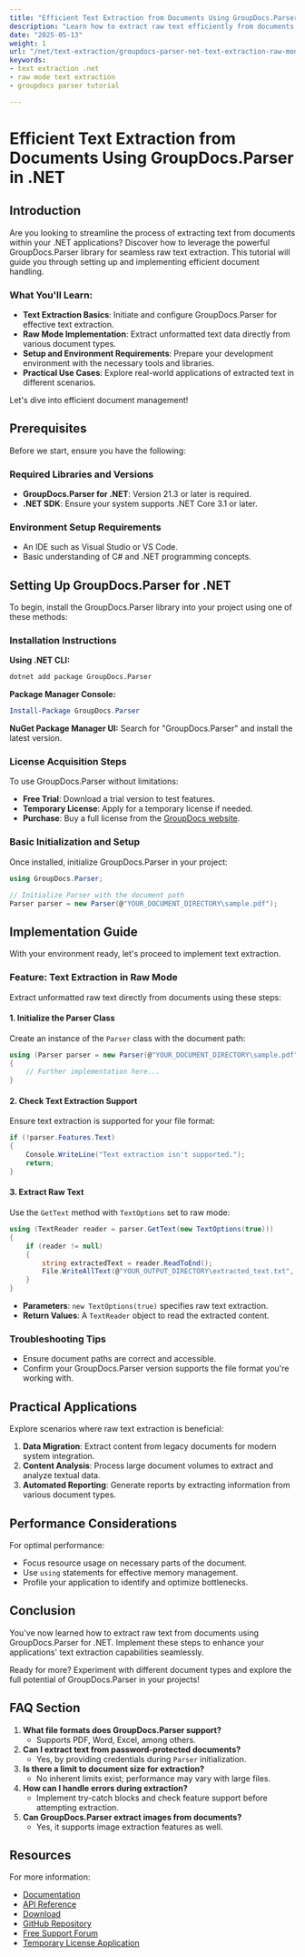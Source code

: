 ```yaml
---
title: "Efficient Text Extraction from Documents Using GroupDocs.Parser in .NET (Raw Mode)"
description: "Learn how to extract raw text efficiently from documents using GroupDocs.Parser for .NET. This guide covers setup, implementation, and practical applications."
date: "2025-05-13"
weight: 1
url: "/net/text-extraction/groupdocs-parser-net-text-extraction-raw-mode-tutorial/"
keywords:
- text extraction .net
- raw mode text extraction
- groupdocs parser tutorial

---
```



# Efficient Text Extraction from Documents Using GroupDocs.Parser in .NET

## Introduction

Are you looking to streamline the process of extracting text from documents within your .NET applications? Discover how to leverage the powerful GroupDocs.Parser library for seamless raw text extraction. This tutorial will guide you through setting up and implementing efficient document handling.

### What You'll Learn:

- **Text Extraction Basics**: Initiate and configure GroupDocs.Parser for effective text extraction.
- **Raw Mode Implementation**: Extract unformatted text data directly from various document types.
- **Setup and Environment Requirements**: Prepare your development environment with the necessary tools and libraries.
- **Practical Use Cases**: Explore real-world applications of extracted text in different scenarios.

Let's dive into efficient document management!

## Prerequisites

Before we start, ensure you have the following:

### Required Libraries and Versions
- **GroupDocs.Parser for .NET**: Version 21.3 or later is required.
- **.NET SDK**: Ensure your system supports .NET Core 3.1 or later.

### Environment Setup Requirements
- An IDE such as Visual Studio or VS Code.
- Basic understanding of C# and .NET programming concepts.

## Setting Up GroupDocs.Parser for .NET

To begin, install the GroupDocs.Parser library into your project using one of these methods:

### Installation Instructions

**Using .NET CLI:**
```bash
dotnet add package GroupDocs.Parser
```

**Package Manager Console:**
```powershell
Install-Package GroupDocs.Parser
```

**NuGet Package Manager UI:**
Search for "GroupDocs.Parser" and install the latest version.

### License Acquisition Steps

To use GroupDocs.Parser without limitations:
- **Free Trial**: Download a trial version to test features.
- **Temporary License**: Apply for a temporary license if needed.
- **Purchase**: Buy a full license from the [GroupDocs website](https://purchase.groupdocs.com/).

### Basic Initialization and Setup

Once installed, initialize GroupDocs.Parser in your project:

```csharp
using GroupDocs.Parser;

// Initialize Parser with the document path
Parser parser = new Parser(@"YOUR_DOCUMENT_DIRECTORY\sample.pdf");
```

## Implementation Guide

With your environment ready, let's proceed to implement text extraction.

### Feature: Text Extraction in Raw Mode

Extract unformatted raw text directly from documents using these steps:

#### 1. Initialize the Parser Class

Create an instance of the `Parser` class with the document path:

```csharp
using (Parser parser = new Parser(@"YOUR_DOCUMENT_DIRECTORY\sample.pdf"))
{
    // Further implementation here...
}
```

#### 2. Check Text Extraction Support

Ensure text extraction is supported for your file format:

```csharp
if (!parser.Features.Text)
{
    Console.WriteLine("Text extraction isn't supported.");
    return;
}
```

#### 3. Extract Raw Text

Use the `GetText` method with `TextOptions` set to raw mode:

```csharp
using (TextReader reader = parser.GetText(new TextOptions(true)))
{
    if (reader != null)
    {
        string extractedText = reader.ReadToEnd();
        File.WriteAllText(@"YOUR_OUTPUT_DIRECTORY\extracted_text.txt", extractedText);
    }
}
```

- **Parameters**: `new TextOptions(true)` specifies raw text extraction.
- **Return Values**: A `TextReader` object to read the extracted content.

### Troubleshooting Tips

- Ensure document paths are correct and accessible.
- Confirm your GroupDocs.Parser version supports the file format you're working with.

## Practical Applications

Explore scenarios where raw text extraction is beneficial:

1. **Data Migration**: Extract content from legacy documents for modern system integration.
2. **Content Analysis**: Process large document volumes to extract and analyze textual data.
3. **Automated Reporting**: Generate reports by extracting information from various document types.

## Performance Considerations

For optimal performance:
- Focus resource usage on necessary parts of the document.
- Use `using` statements for effective memory management.
- Profile your application to identify and optimize bottlenecks.

## Conclusion

You've now learned how to extract raw text from documents using GroupDocs.Parser for .NET. Implement these steps to enhance your applications' text extraction capabilities seamlessly.

Ready for more? Experiment with different document types and explore the full potential of GroupDocs.Parser in your projects!

## FAQ Section

1. **What file formats does GroupDocs.Parser support?**
   - Supports PDF, Word, Excel, among others.
2. **Can I extract text from password-protected documents?**
   - Yes, by providing credentials during `Parser` initialization.
3. **Is there a limit to document size for extraction?**
   - No inherent limits exist; performance may vary with large files.
4. **How can I handle errors during extraction?**
   - Implement try-catch blocks and check feature support before attempting extraction.
5. **Can GroupDocs.Parser extract images from documents?**
   - Yes, it supports image extraction features as well.

## Resources

For more information:
- [Documentation](https://docs.groupdocs.com/parser/net/)
- [API Reference](https://reference.groupdocs.com/parser/net)
- [Download](https://releases.groupdocs.com/parser/net/)
- [GitHub Repository](https://github.com/groupdocs-parser/GroupDocs.Parser-for-.NET)
- [Free Support Forum](https://forum.groupdocs.com/c/parser/10)
- [Temporary License Application](https://purchase.groupdocs.com/temporary-license/)
